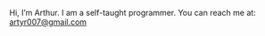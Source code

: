 Hi, I’m Arthur. I am a self-taught programmer.
You can reach me at: artyr007@gmail.com

<!---
Arthwr/Arthwr is a ✨ special ✨ repository because its `README.md` (this file) appears on your GitHub profile.
You can click the Preview link to take a look at your changes.
--->
